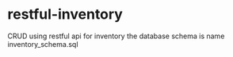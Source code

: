 # restful-inventory
CRUD using restful api for inventory
the database schema is name inventory_schema.sql

